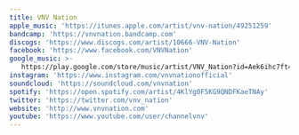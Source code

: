```yaml
---
title: VNV Nation
apple_music: 'https://itunes.apple.com/artist/vnv-nation/49251259'
bandcamp: 'https://vnvnation.bandcamp.com'
discogs: 'https://www.discogs.com/artist/10666-VNV-Nation'
facebook: 'https://www.facebook.com/VNVNation'
google_music: >-
   https://play.google.com/store/music/artist/VNV_Nation?id=Aek6ihc7ft4qsgspc3vbapmj544
instagram: 'https://www.instagram.com/vnvnationofficial'
soundcloud: 'https://soundcloud.com/vnvnation'
spotify: 'https://open.spotify.com/artist/4KlYg0F5KG9QNDFKaeTNAy'
twitter: 'https://twitter.com/vnv_nation'
website: 'http://www.vnvnation.com'
youtube: 'https://www.youtube.com/user/channelvnv'
---
```

